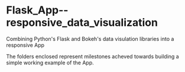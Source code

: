 # Flask_App--responsive_data_visualization

Combining Python's Flask and Bokeh's data visulation libraries into a responsive App

The folders enclosed represent milestones acheved towards building a simple working example of the App.
